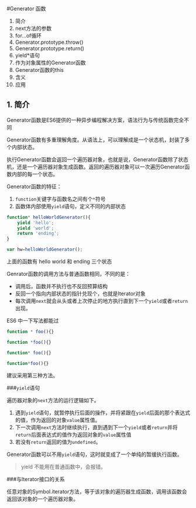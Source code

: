 #Generator 函数

1. 简介
2. next方法的参数
3. for...of循环
4. Generator.prototype.throw()
5. Generator.prototype.return()
6. yield*语句
7. 作为对象属性的Generator函数
8. Generator函数的this
9. 含义
10. 应用

## 1. 简介

Generator函数是ES6提供的一种异步编程解决方案，语法行为与传统函数完全不同

Generator函数有多重理解角度。从语法上，可以理解成是一个状态机，封装了多个内部状态。

执行Generator函数会返回一个遍历器对象，也就是说，Generator函数除了状态机，还是一个遍历器对象生成函数。返回的遍历器对象可以一次遍历Generator函数内部的每一个状态。

Generator函数的特征：

1. `function`关键字与函数名之间有个`*`符号
2. 函数体内部使用`yield`语句，定义不同的内部状态

```javascript
function* helloWorldGenerator(){
    yield 'hello';
    yield 'world';
    return 'ending';
}

var hw=helloWorldGenerator();
```

上面的函数有 hello world 和 ending 三个状态

Genrator函数的调用方法与普通函数相同，不同的是：

- 调用后，函数并不执行也不反回预算结构
- 反回一个指向内部状态的指针兑现个，也就是Iterator对象
- 每次调用`next`就会从头或者上次停止的地方执行直到下一个`yield`或者`return`出现。

ES6 中一下写法都能过

```javascript
function * foo(){}

function *foo(){}

function* foo(){}

function*foo(){}
```

建议采用第三种方法。

###`yield`语句

遍历器对象的`next`方法的运行逻辑如下。

1. 遇到`yield`语句，就暂停执行后面的操作，并将紧跟在`yield`后面的那个表达式的值，作为返回的对象`value`属性值。
2. 下一次调用`next`方法时继续执行，直到遇到下一个`yield`或者`return`并将`return`后面表达式的值作为返回对象的`value`属性值 
3. 若没有`return`返回的值为`undefined`。

Generator函数可以不用`yield`语句，这时就变成了一个单纯的暂缓执行函数。

>yield 不能用在普通函数中，会报错。

###与Iterator接口的关系

任意对象的Symbol.iterator方法，等于该对象的遍历器生成函数，调用该函数会返回该对象的一个遍历器对象。


